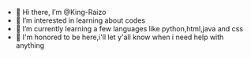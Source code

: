 - 👋 Hi there, I’m @King-Raizo
- 👀 I’m interested in learning about codes
- 🌱 I’m currently learning a few languages like python,html,java and css
- 💞️ I'm honored to be here,i'll let y'all know when i need help with anything

<!---
King-Raizo/King-Raizo is a ✨ special ✨ repository because its `README.md` (this file) appears on your GitHub profile.
You can click the Preview link to take a look at your changes.
--->
